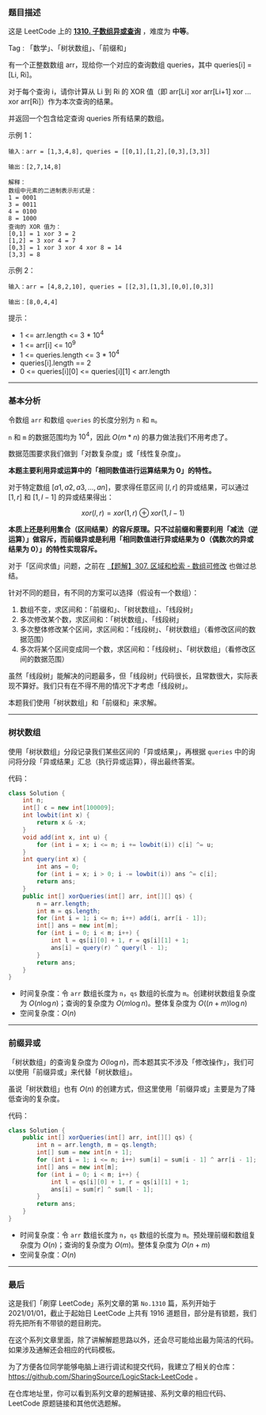 ### 题目描述

这是 LeetCode 上的 **[1310. 子数组异或查询](https://leetcode-cn.com/problems/xor-queries-of-a-subarray/solution/gong-shui-san-xie-yi-ti-shuang-jie-shu-z-rcgu/)** ，难度为 **中等**。

Tag : 「数学」、「树状数组」、「前缀和」




有一个正整数数组 arr，现给你一个对应的查询数组 queries，其中 queries[i] = [Li, Ri]。

对于每个查询 i，请你计算从 Li 到 Ri 的 XOR 值（即 arr[Li] xor arr[Li+1] xor ... xor arr[Ri]）作为本次查询的结果。

并返回一个包含给定查询 queries 所有结果的数组。

示例 1：
```
输入：arr = [1,3,4,8], queries = [[0,1],[1,2],[0,3],[3,3]]

输出：[2,7,14,8] 

解释：
数组中元素的二进制表示形式是：
1 = 0001 
3 = 0011 
4 = 0100 
8 = 1000 
查询的 XOR 值为：
[0,1] = 1 xor 3 = 2 
[1,2] = 3 xor 4 = 7 
[0,3] = 1 xor 3 xor 4 xor 8 = 14 
[3,3] = 8
```
示例 2：
```
输入：arr = [4,8,2,10], queries = [[2,3],[1,3],[0,0],[0,3]]

输出：[8,0,4,4]
```

提示：
* 1 <= arr.length <= 3 * $10^4$
* 1 <= arr[i] <= $10^9$
* 1 <= queries.length <= 3 * $10^4$
* queries[i].length == 2
* 0 <= queries[i][0] <= queries[i][1] < arr.length

---

### 基本分析

令数组 `arr` 和数组 `queries` 的长度分别为 `n` 和 `m`。

`n` 和 `m` 的数据范围均为 $10^4$，因此 $O(m * n)$ 的暴力做法我们不用考虑了。

数据范围要求我们做到「对数复杂度」或「线性复杂度」。

**本题主要利用异或运算中的「相同数值进行运算结果为 $0$」的特性。**

对于特定数组 $[a1, a2, a3, ... , an]$，要求得任意区间 $[l, r]$ 的异或结果，可以通过 $[1, r]$ 和 $[1, l - 1]$ 的异或结果得出：

$$
xor(l, r) = xor(1, r) ⊕ xor(1, l - 1)
$$

**本质上还是利用集合（区间结果）的容斥原理。只不过前缀和需要利用「减法（逆运算）」做容斥，而前缀异或是利用「相同数值进行异或结果为 $0$（偶数次的异或结果为 $0$）」的特性实现容斥。**

对于「区间求值」问题，之前在 [【题解】307. 区域和检索 - 数组可修改](https://leetcode-cn.com/problems/range-sum-query-mutable/solution/guan-yu-ge-lei-qu-jian-he-wen-ti-ru-he-x-41hv/) 也做过总结。

针对不同的题目，有不同的方案可以选择（假设有一个数组）：

1. 数组不变，求区间和：「前缀和」、「树状数组」、「线段树」
2. 多次修改某个数，求区间和：「树状数组」、「线段树」
3. 多次整体修改某个区间，求区间和：「线段树」、「树状数组」（看修改区间的数据范围）
4. 多次将某个区间变成同一个数，求区间和：「线段树」、「树状数组」（看修改区间的数据范围）

虽然「线段树」能解决的问题最多，但「线段树」代码很长，且常数很大，实际表现不算好。我们只有在不得不用的情况下才考虑「线段树」。

本题我们使用「树状数组」和「前缀和」来求解。

---

### 树状数组

使用「树状数组」分段记录我们某些区间的「异或结果」，再根据 `queries` 中的询问将分段「异或结果」汇总（执行异或运算），得出最终答案。

代码：
```Java
class Solution {
    int n;
    int[] c = new int[100009];
    int lowbit(int x) {
        return x & -x;
    }
    void add(int x, int u) {
        for (int i = x; i <= n; i += lowbit(i)) c[i] ^= u;
    }
    int query(int x) {
        int ans = 0;
        for (int i = x; i > 0; i -= lowbit(i)) ans ^= c[i];
        return ans;
    }
    public int[] xorQueries(int[] arr, int[][] qs) {
        n = arr.length;
        int m = qs.length;
        for (int i = 1; i <= n; i++) add(i, arr[i - 1]);
        int[] ans = new int[m];
        for (int i = 0; i < m; i++) {
            int l = qs[i][0] + 1, r = qs[i][1] + 1;
            ans[i] = query(r) ^ query(l - 1);
        }
        return ans;
    }
}
```
* 时间复杂度：令 `arr` 数组长度为 `n`，`qs` 数组的长度为 `m`。创建树状数组复杂度为 $O(n\log{n})$；查询的复杂度为 $O(m\log{n})$。整体复杂度为 $O((n + m) \log{n})$
* 空间复杂度：$O(n)$

---

### 前缀异或

「树状数组」的查询复杂度为 $O(\log{n})$，而本题其实不涉及「修改操作」，我们可以使用「前缀异或」来代替「树状数组」。

虽说「树状数组」也有 $O(n)$ 的创建方式，但这里使用「前缀异或」主要是为了降低查询的复杂度。

代码：
```Java
class Solution {
    public int[] xorQueries(int[] arr, int[][] qs) {
        int n = arr.length, m = qs.length;
        int[] sum = new int[n + 1];
        for (int i = 1; i <= n; i++) sum[i] = sum[i - 1] ^ arr[i - 1];
        int[] ans = new int[m];
        for (int i = 0; i < m; i++) {
            int l = qs[i][0] + 1, r = qs[i][1] + 1;
            ans[i] = sum[r] ^ sum[l - 1];
        }
        return ans;
    }
}
```
* 时间复杂度：令 `arr` 数组长度为 `n`，`qs` 数组的长度为 `m`。预处理前缀和数组复杂度为 $O(n)$；查询的复杂度为 $O(m)$。整体复杂度为 $O(n + m)$
* 空间复杂度：$O(n)$

---

### 最后

这是我们「刷穿 LeetCode」系列文章的第 `No.1310` 篇，系列开始于 2021/01/01，截止于起始日 LeetCode 上共有 1916 道题目，部分是有锁题，我们将先把所有不带锁的题目刷完。

在这个系列文章里面，除了讲解解题思路以外，还会尽可能给出最为简洁的代码。如果涉及通解还会相应的代码模板。

为了方便各位同学能够电脑上进行调试和提交代码，我建立了相关的仓库：https://github.com/SharingSource/LogicStack-LeetCode 。

在仓库地址里，你可以看到系列文章的题解链接、系列文章的相应代码、LeetCode 原题链接和其他优选题解。

